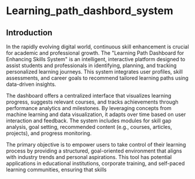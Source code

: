 # Learning_path_dashbord_system
## Introduction
In the rapidly evolving digital world, continuous skill enhancement is crucial for academic and professional 
growth. The "Learning Path Dashboard for Enhancing Skills System" is an intelligent, interactive platform 
designed to assist students and professionals in identifying, planning, and tracking personalized learning 
journeys. This system integrates user profiles, skill assessments, and career goals to recommend tailored 
learning paths using data-driven insights. 
 
The dashboard offers a centralized interface that visualizes learning progress, suggests relevant courses, and 
tracks achievements through performance analytics and milestones. By leveraging concepts from machine 
learning and data visualization, it adapts over time based on user interaction and feedback. The system 
includes modules for skill gap analysis, goal setting, recommended content (e.g., courses, articles, projects), 
and progress monitoring. 
 
The primary objective is to empower users to take control of their learning process by providing a structured, 
goal-oriented environment that aligns with industry trends and personal aspirations. This tool has potential 
applications in educational institutions, corporate training, and self-paced learning communities, ensuring that 
skills
